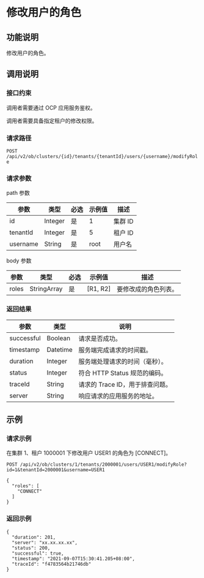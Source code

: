修改用户的角色 
============================





功能说明 
-------------------------

修改用户的角色。

调用说明 
-------------------------

### 接口约束 

调用者需要通过 OCP 应用服务鉴权。

调用者需要具备指定租户的修改权限。

### 请求路径 

`POST /api/v2/ob/clusters/{id}/tenants/{tenantId}/users/{username}/modifyRole`

### 请求参数 

path 参数


|    参数    |   类型    | 必选 | 示例值  |  描述   |
|----------|---------|----|------|-------|
| id       | Integer | 是  | 1    | 集群 ID |
| tenantId | Integer | 是  | 5    | 租户 ID |
| username | String  | 是  | root | 用户名   |



body 参数


|  参数   |     类型      | 必选 |    示例值     |     描述     |
|-------|-------------|----|------------|------------|
| roles | StringArray | 是  | \[R1, R2\] | 要修改成的角色列表。 |



### 返回结果 



|     参数     |    类型    |          说明           |
|------------|----------|-----------------------|
| successful | Boolean  | 请求是否成功。               |
| timestamp  | Datetime | 服务端完成请求的时间戳。          |
| duration   | Integer  | 服务端处理请求的时间（毫秒）。       |
| status     | Integer  | 符合 HTTP Status 规范的编码。 |
| traceId    | String   | 请求的 Trace ID，用于排查问题。  |
| server     | String   | 响应请求的应用服务的地址。         |



示例 
-----------------------

### 请求示例 

在集群 1、租户 1000001 下修改用户 USER1 的角色为 \[CONNECT\]。

`POST /api/v2/ob/clusters/1/tenants/2000001/users/USER1/modifyRole?id=1&tenantId=2000001&username=USER1`

```unknow
{
  "roles": [
    "CONNECT"
  ]
}
```



### 返回示例 

```unknow
{
  "duration": 201,
  "server": "xx.xx.xx.xx",
  "status": 200,
  "successful": true,
  "timestamp": "2021-09-07T15:30:41.205+08:00",
  "traceId": "f4783564b21746db"
}
```


